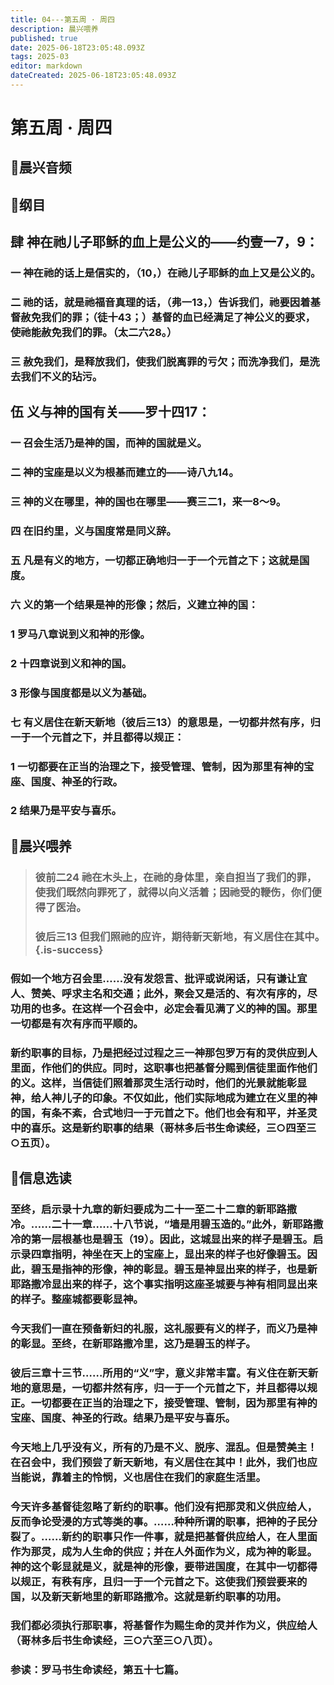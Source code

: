 ```yaml
---
title: 04---第五周 · 周四
description: 晨兴喂养
published: true
date: 2025-06-18T23:05:48.093Z
tags: 2025-03
editor: markdown
dateCreated: 2025-06-18T23:05:48.093Z
---
```


# 第五周 · 周四

## 🎵晨兴音频

## 📖纲目

## 肆    神在祂儿子耶稣的血上是公义的——约壹一7，9：

### 一    神在祂的话上是信实的，（10，）在祂儿子耶稣的血上又是公义的。

### 二    祂的话，就是祂福音真理的话，（弗一13，）告诉我们，祂要因着基督赦免我们的罪；（徒十43；）基督的血已经满足了神公义的要求，使祂能赦免我们的罪。（太二六28。）

### 三    赦免我们，是释放我们，使我们脱离罪的亏欠；而洗净我们，是洗去我们不义的玷污。

## 伍    义与神的国有关——罗十四17：

### 一    召会生活乃是神的国，而神的国就是义。

### 二    神的宝座是以义为根基而建立的——诗八九14。

### 三    神的义在哪里，神的国也在哪里——赛三二1，来一8～9。

### 四    在旧约里，义与国度常是同义辞。

### 五    凡是有义的地方，一切都正确地归一于一个元首之下；这就是国度。

### 六    义的第一个结果是神的形像；然后，义建立神的国：

### 1    罗马八章说到义和神的形像。

### 2    十四章说到义和神的国。

### 3    形像与国度都是以义为基础。

### 七    有义居住在新天新地（彼后三13）的意思是，一切都井然有序，归一于一个元首之下，并且都得以规正：

### 1    一切都要在正当的治理之下，接受管理、管制，因为那里有神的宝座、国度、神圣的行政。

### 2    结果乃是平安与喜乐。

## 📖晨兴喂养

>### **彼前二24    祂在木头上，在祂的身体里，亲自担当了我们的罪，使我们既然向罪死了，就得以向义活着；因祂受的鞭伤，你们便得了医治。**
>
>### **彼后三13    但我们照祂的应许，期待新天新地，有义居住在其中。** {.is-success}

### 假如一个地方召会里……没有发怨言、批评或说闲话，只有谦让宜人、赞美、呼求主名和交通；此外，聚会又是活的、有次有序的，尽功用的也多。在这样一个召会中，必定会看见满了义的神的国。那里一切都是有次有序而平顺的。

### 新约职事的目标，乃是把经过过程之三一神那包罗万有的灵供应到人里面，作他们的供应。同时，这职事也把基督分赐到信徒里面作他们的义。这样，当信徒们照着那灵生活行动时，他们的光景就能彰显神，给人神儿子的印象。不仅如此，他们实际地成为建立在义里的神的国，有条不紊，合式地归一于元首之下。他们也会有和平，并圣灵中的喜乐。这是新约职事的结果（哥林多后书生命读经，三○四至三○五页）。

## 📖信息选读

### 至终，启示录十九章的新妇要成为二十一至二十二章的新耶路撒冷。……二十一章……十八节说，“墙是用碧玉造的。”此外，新耶路撒冷的第一层根基也是碧玉（19）。因此，这城显出来的样子是碧玉。启示录四章指明，神坐在天上的宝座上，显出来的样子也好像碧玉。因此，碧玉是指神的形像，神的彰显。碧玉是神显出来的样子，也是新耶路撒冷显出来的样子，这个事实指明这座圣城要与神有相同显出来的样子。整座城都要彰显神。

### 今天我们一直在预备新妇的礼服，这礼服要有义的样子，而义乃是神的彰显。至终，在新耶路撒冷里，这乃是碧玉的样子。

### 彼后三章十三节……所用的“义”字，意义非常丰富。有义住在新天新地的意思是，一切都井然有序，归一于一个元首之下，并且都得以规正。一切都要在正当的治理之下，接受管理、管制，因为那里有神的宝座、国度、神圣的行政。结果乃是平安与喜乐。

### 今天地上几乎没有义，所有的乃是不义、脱序、混乱。但是赞美主！在召会中，我们预尝了新天新地，有义居住在其中！此外，我们也应当能说，靠着主的怜悯，义也居住在我们的家庭生活里。

### 今天许多基督徒忽略了新约的职事。他们没有把那灵和义供应给人，反而争论受浸的方式等类的事。……种种所谓的职事，把神的子民分裂了。……新约的职事只作一件事，就是把基督供应给人，在人里面作为那灵，成为人生命的供应；并在人外面作为义，成为神的彰显。神的这个彰显就是义，就是神的形像，要带进国度，在其中一切都得以规正，有秩有序，且归一于一个元首之下。这使我们预尝要来的国，以及新天新地里的新耶路撒冷。这就是新约职事的功用。

### 我们都必须执行那职事，将基督作为赐生命的灵并作为义，供应给人（哥林多后书生命读经，三○六至三○八页）。

### 参读：罗马书生命读经，第五十七篇。

<!-- Google tag (gtag.js) -->

<script async src="https://www.googletagmanager.com/gtag/js?id=G-1P8709Z16T"></script>
<script>
  window.dataLayer = window.dataLayer || [];
  function gtag(){dataLayer.push(arguments);}
  gtag('js', new Date());

  gtag('config', 'G-1P8709Z16T');
</script>